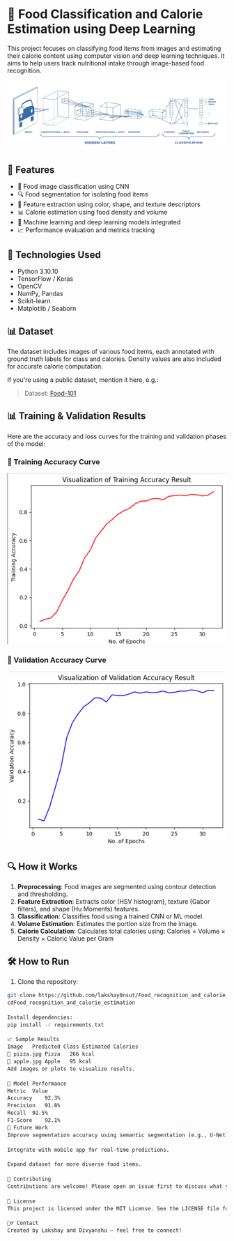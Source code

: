 # 🍱 Food Classification and Calorie Estimation using Deep Learning

This project focuses on classifying food items from images and estimating their calorie content using computer vision and deep learning techniques. It aims to help users track nutritional intake through image-based food recognition.

<img src="./assets/food_banner.png" alt="Accuracy Curve" width="500"/>

## 🚀 Features

- 🍔 Food image classification using CNN
- 🔍 Food segmentation for isolating food items
- 🎨 Feature extraction using color, shape, and texture descriptors
- 📊 Calorie estimation using food density and volume
- 🧠 Machine learning and deep learning models integrated
- 📈 Performance evaluation and metrics tracking

## 🧰 Technologies Used

- Python 3.10.10
- TensorFlow / Keras
- OpenCV
- NumPy, Pandas
- Scikit-learn
- Matplotlib / Seaborn


## 📊 Dataset

The dataset includes images of various food items, each annotated with ground truth labels for class and calories. Density values are also included for accurate calorie computation.

If you're using a public dataset, mention it here, e.g.:

> Dataset: [Food-101](https://www.kaggle.com/datasets/kritikseth/fruit-and-vegetable-image-recognition)
## 📊 Training & Validation Results

Here are the accuracy and loss curves for the training and validation phases of the model:

### 🔹 Training Accuracy Curve
<img src="./assets/training_accuracy.png" alt="Accuracy Curve" width="500"/>

### 🔹 Validation Accuracy Curve
<img src="./assets/validation_accuracy.png" alt="Accuracy Curve" width="500"/>

## 🔍 How it Works

1. **Preprocessing**: Food images are segmented using contour detection and thresholding.
2. **Feature Extraction**: Extracts color (HSV histogram), texture (Gabor filters), and shape (Hu Moments) features.
3. **Classification**: Classifies food using a trained CNN or ML model.
4. **Volume Estimation**: Estimates the portion size from the image.
5. **Calorie Calculation**: Calculates total calories using:
Calories = Volume × Density × Caloric Value per Gram


## 🛠️ How to Run

1. Clone the repository:
```bash
git clone https://github.com/lakshay0nsut/Food_recognition_and_calorie_estimation.git
cdFood_recognition_and_calorie_estimation

Install dependencies:
pip install -r requirements.txt

📈 Sample Results
Image	Predicted Class	Estimated Calories
🍕 pizza.jpg	Pizza	266 kcal
🍎 apple.jpg	Apple	95 kcal
Add images or plots to visualize results.

🤖 Model Performance
Metric	Value
Accuracy	92.3%
Precision	91.8%
Recall	92.5%
F1-Score	92.1%
📌 Future Work
Improve segmentation accuracy using semantic segmentation (e.g., U-Net).

Integrate with mobile app for real-time predictions.

Expand dataset for more diverse food items.

🙌 Contributing
Contributions are welcome! Please open an issue first to discuss what you would like to change.

📄 License
This project is licensed under the MIT License. See the LICENSE file for details.

🙋‍♂️ Contact
Created by Lakshay and Divyanshu — feel free to connect!
